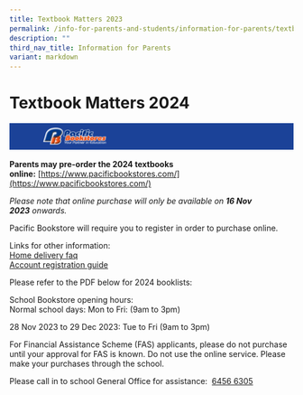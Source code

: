 ```yaml
---
title: Textbook Matters 2023
permalink: /info-for-parents-and-students/information-for-parents/textbook-matters-2023/
description: ""
third_nav_title: Information for Parents
variant: markdown
---
```

# **Textbook Matters 2024**

![](/images/Capture6.png)

**Parents may pre-order the 2024 textbooks online:** [https://www.pacificbookstores.com/](https://www.pacificbookstores.com/)  

_Please note that online purchase will only be available on **16 Nov 2023** onwards._   
  
Pacific Bookstore will require you to register in order to purchase online.  
  
Links for other information:  
[Home delivery faq](https://www.pacificbookstores.com/home-delivery-faq)  
[Account registration guide](https://www.pacificbookstores.com/account-registration-guide)

Please refer to the PDF below for 2024 booklists:   


 
School Bookstore opening hours:  
Normal school days:
Mon to Fri: (9am to 3pm)

28 Nov 2023 to 29 Dec 2023: Tue to Fri (9am to 3pm)
  
For Financial Assistance Scheme (FAS) applicants, please do not purchase until your approval for FAS is known. Do not use the online service. Please make your purchases through the school.

Please call in to school General Office for assistance:  [6456 6305](https://www.google.com/search?q=jing+shan+primary+school&rlz=1C1GCEA_enSG965SG965&oq=jing+shan+&aqs=chrome.0.69i59j46i175i199i512j69i57j0i457i512j0i512j69i60l3.4118j0j7&sourceid=chrome&ie=UTF-8#)